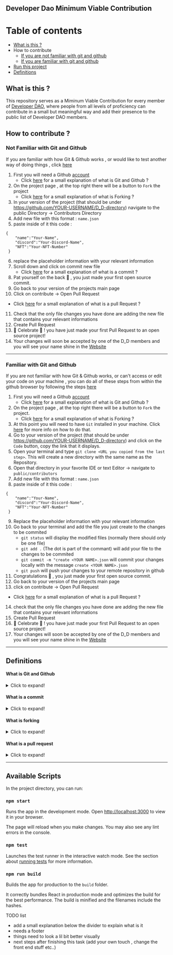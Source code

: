 
## Developer Dao Minimum Viable Contribution 

# Table of contents
- [What is this ?](#what-is-this)
- How to contribute
    - [If you are not familiar with git and github](#not-familiar-with-git-and-github)
    - [If you are familiar with git and github](#familiar-with-git-and-github)
- [Run this project](#available-scripts)
- [Definitions](#definitions)

## What is this ? 

This repository serves as a Miminum Viable Contribution for every member of [Developer DAO](https://www.developerdao.com/), where people from all levels of proficiency can contribute in a small but meaningful way and add their presence to the public list of Developer DAO members.
## How to contribute ? 
### Not Familiar with Git and Github 

If you are familiar with how Git & Github works , or would like to test another way of doing things , click [here](#familiar-with-git-and-github) 

1. First you will need a Github [account](https://github.com/signup)
    * Click [here](#what-is-git-and-github) for a small explanation of  what is Git and Github  ? 
2. On the project page , at the top right there will be a button to `Fork` the project 
    * Click [here](#what-is-forking) for a small explanation of what is Forking ? 
3. In your version of the project (that should be under https://github.com/YOUR-USERNAME/D_D-directory) navigate to the public Directory -> Contributors Directory 
4. Add new file with this format : `name.json`
5. paste inside of it this code : 
```
{
    "name":"Your-Name",
    "discord":"Your-Discord-Name",
    "NFT":"Your-NFT-Number"
 }
```
6. replace the placeholder information with your relevant information 
7. Scroll down and click on commit new file
   * Click [here](#what-is-a-commit) for a small explanation of what is a commit ? 
8. Pat yourself on the back 🎉 , you just made your first open source commit.
9. Go back to your version of the projects main page 
10. Click on contribute -> Open Pull Request 
   * Click [here](#what-is-a-pull-request) for a small explanation of what is a pull Request ?
11. Check that the only file changes you have done are adding the new file that contains your relevant informations 
12. Create Pull Request
13. 🥳 Celebrate 🥳 ! you have just made your first Pull Request to an open source project! 
14. Your changes will soon be accepted by one of the D_D members and you will see your name shine in the [Website](d-d-directory.vercel.app/)

------

### Familiar with Git and Github 

If you are not familiar with how Git & Github works, or can't access or edit your code on your machine , you can do all of these steps from within the github browser by following the steps [here](#not-familiar-with-git-and-github) 


1. First you will need a Github [account](https://github.com/signup)
    * Click [here](#what-is-git-and-github) for a small explanation of  what is Git and Github  ? 
2. On the project page , at the top right there will be a button to `Fork` the project.
    * Click [here](#what-is-forking) for a small explanation of what is Forking ? 
3. At this point you will need to have `Git` installed in your machine. Click [here](https://git-scm.com/book/en/v2/Getting-Started-Installing-Git) for more info on how to do that.
4. Go to your version of the project (that should be under https://github.com/YOUR-USERNAME/D_D-directory) and click on the `Code` button, copy the link that it displays.
5. Open your terminal and type `git clone <URL you copied from the last step>`.  This will create a new directory with the same name as the Repository.
6. Open that directory in your favorite IDE or text Editor -> navigate to `public/contributors` 
7. Add new file with this format : `name.json`
8. paste inside of it this code : 
```
{
    "name":"Your-Name",
    "discord":"Your-Discord-Name",
    "NFT":"Your-NFT-Number"
 }
```
9. Replace the placeholder information with your relevant information 
10. Go back to your terminal and add the file you just create to the changes to be commited 
    - `git status` will display the modified files (normally there should only be one file)
    - `git add .` (The dot is part of the commant) will add your file to the changes to be commited 
    - `git commit -m "create <YOUR NAME>.json` will commit your changes locally with the message `create <YOUR NAME>.json`
    - `git push` will push your changes to your remote repository in github
11. Congratulations 🎉 , you just made your first open source commit.
12. Go back to your version of the projects main page 
13. click on contribute -> Open Pull Request 
   * Click [here](#what-is-a-pull-request) for a small explanation of what is a pull Request ?
14. check that the only file changes you have done are adding the new file that contains your relevant informations 
15. Create Pull Request
16. 🥳 Celebrate 🥳 ! you have just made your first Pull Request to an open source project! 
17. Your changes will soon be accepted by one of the D_D members and you will see your name shine in the [Website](d-d-directory.vercel.app/)

-----------------
## Definitions
#### What is Git and Github 
<details>
  <summary>Click to expand!</summary>
  
  ## What is Git?
  Git is a free and [openSource](https://en.wikipedia.org/wiki/Open_source) tool that tracks all changes made to your project files and keeps a history of them. It also makes working with people easier by intelligently combining all the changes into one (unless there's conflicts)
  ## Github
  Github is a website where you can host your projects code inside repositories. It leverages the Git tool by adding more features to it readily available from the website 
</details>


#### What is a commit 
<details>
  <summary>Click to expand!</summary>
  
  ## Commit
  A Commit is an operation by which you save all the changes you've made to your code in your projects repository , which is where Git stores all the history of your files.
</details>


#### What is forking 
<details>
  <summary>Click to expand!</summary>
  
  ## Forking
  Forking is the act of making a copy of the whole repository inside your own account.
  Forking is an action specific to public repository hosting websites such as Github/Gitlab/etc...
</details>

#### What is a pull request 
<details>
  <summary>Click to expand!</summary>
  
  ## Pull Request
  A Pull Request is an action that lets you tell the repository's owner or maintainer that you have changes that you would like to be added to the latter. It is specific to public repository hosting websites such as Github/Gitlab/etc...
  It also creates a space where changes and code can be discussed.
</details>

---------------------

## Available Scripts

In the project directory, you can run:

### `npm start`

Runs the app in the development mode. Open [http://localhost:3000](http://localhost:3000) to view it in your browser.

The page will reload when you make changes. You may also see any lint errors in the console.

### `npm test`

Launches the test runner in the interactive watch mode. See the section about [running tests](https://facebook.github.io/create-react-app/docs/running-tests) for more information.

### `npm run build`

Builds the app for production to the `build` folder.

It correctly bundles React in production mode and optimizes the build for the best performance. The build is minified and the filenames include the hashes.


TODO list
- add a small explanation below the divider to explain what is it
- needs a footer
- things need to look a lil bit better visually 
- next steps after finishing this task (add your own touch , change the front end stuff etc..)
